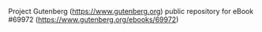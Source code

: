 Project Gutenberg (https://www.gutenberg.org) public repository for
eBook #69972 (https://www.gutenberg.org/ebooks/69972)
